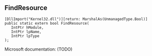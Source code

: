 ## FindResource

```
[DllImport("Kernel32.dll")][return: MarshalAs(UnmanagedType.Bool)]
public static extern bool FindResource(
   IntPtr hModule,
   IntPtr lpName,
   IntPtr lpType
);
```

Microsoft documentation: (TODO)
